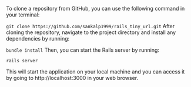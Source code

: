 To clone a repository from GitHub, you can use the following command in your terminal:

`git clone https://github.com/sankalp1999/rails_tiny_url.git`
After cloning the repository, navigate to the project directory and install any dependencies by running:

`bundle install`
Then, you can start the Rails server by running:

`rails server`

This will start the application on your local machine and you can access it by going to http://localhost:3000 in your web browser.